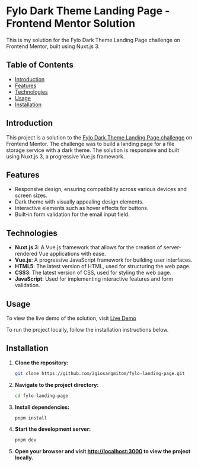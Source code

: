 # Fylo Dark Theme Landing Page - Frontend Mentor Solution

This is my solution for the Fylo Dark Theme Landing Page challenge on Frontend Mentor, built using Nuxt.js 3.

## Table of Contents

- [Introduction](#introduction)
- [Features](#features)
- [Technologies](#technologies)
- [Usage](#usage)
- [Installation](#installation)

## Introduction

This project is a solution to the [Fylo Dark Theme Landing Page challenge](https://www.frontendmentor.io/challenges/fylo-dark-theme-landing-page-5ca5f2d21e82137ec91a50fd) on Frontend Mentor. The challenge was to build a landing page for a file storage service with a dark theme. The solution is responsive and built using Nuxt.js 3, a progressive Vue.js framework.

## Features

- Responsive design, ensuring compatibility across various devices and screen sizes.
- Dark theme with visually appealing design elements.
- Interactive elements such as hover effects for buttons.
- Built-in form validation for the email input field.

## Technologies

- **Nuxt.js 3**: A Vue.js framework that allows for the creation of server-rendered Vue applications with ease.
- **Vue.js**: A progressive JavaScript framework for building user interfaces.
- **HTML5**: The latest version of HTML, used for structuring the web page.
- **CSS3**: The latest version of CSS, used for styling the web page.
- **JavaScript**: Used for implementing interactive features and form validation.

## Usage

To view the live demo of the solution, visit [Live Demo](https://fylo-landing-page-ebon.vercel.app/)

To run the project locally, follow the installation instructions below.

## Installation

1. **Clone the repository:**

   ```bash
   git clone https://github.com/2giosangmitom/fylo-landing-page.git
   ```

2. **Navigate to the project directory:**

   ```bash
   cd fylo-landing-page
   ```

3. **Install dependencies:**

   ```bash
   pnpm install
   ```

4. **Start the development server:**

   ```bash
   pnpm dev
   ```

5. **Open your browser and visit [http://localhost:3000](http://localhost:3000) to view the project locally.**
